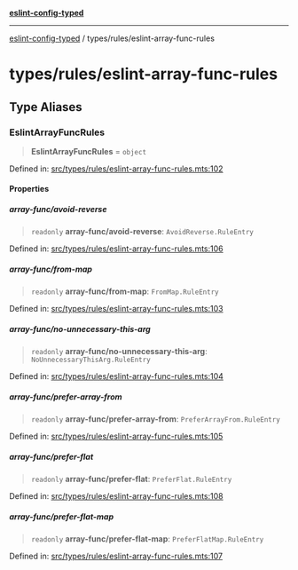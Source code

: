 [**eslint-config-typed**](../../README.md)

---

[eslint-config-typed](../../README.md) / types/rules/eslint-array-func-rules

# types/rules/eslint-array-func-rules

## Type Aliases

### EslintArrayFuncRules

> **EslintArrayFuncRules** = `object`

Defined in: [src/types/rules/eslint-array-func-rules.mts:102](https://github.com/noshiro-pf/eslint-config-typed/blob/main/src/types/rules/eslint-array-func-rules.mts#L102)

#### Properties

##### array-func/avoid-reverse

> `readonly` **array-func/avoid-reverse**: `AvoidReverse.RuleEntry`

Defined in: [src/types/rules/eslint-array-func-rules.mts:106](https://github.com/noshiro-pf/eslint-config-typed/blob/main/src/types/rules/eslint-array-func-rules.mts#L106)

##### array-func/from-map

> `readonly` **array-func/from-map**: `FromMap.RuleEntry`

Defined in: [src/types/rules/eslint-array-func-rules.mts:103](https://github.com/noshiro-pf/eslint-config-typed/blob/main/src/types/rules/eslint-array-func-rules.mts#L103)

##### array-func/no-unnecessary-this-arg

> `readonly` **array-func/no-unnecessary-this-arg**: `NoUnnecessaryThisArg.RuleEntry`

Defined in: [src/types/rules/eslint-array-func-rules.mts:104](https://github.com/noshiro-pf/eslint-config-typed/blob/main/src/types/rules/eslint-array-func-rules.mts#L104)

##### array-func/prefer-array-from

> `readonly` **array-func/prefer-array-from**: `PreferArrayFrom.RuleEntry`

Defined in: [src/types/rules/eslint-array-func-rules.mts:105](https://github.com/noshiro-pf/eslint-config-typed/blob/main/src/types/rules/eslint-array-func-rules.mts#L105)

##### array-func/prefer-flat

> `readonly` **array-func/prefer-flat**: `PreferFlat.RuleEntry`

Defined in: [src/types/rules/eslint-array-func-rules.mts:108](https://github.com/noshiro-pf/eslint-config-typed/blob/main/src/types/rules/eslint-array-func-rules.mts#L108)

##### array-func/prefer-flat-map

> `readonly` **array-func/prefer-flat-map**: `PreferFlatMap.RuleEntry`

Defined in: [src/types/rules/eslint-array-func-rules.mts:107](https://github.com/noshiro-pf/eslint-config-typed/blob/main/src/types/rules/eslint-array-func-rules.mts#L107)
